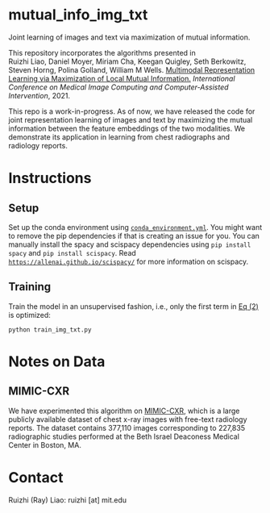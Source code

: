# mutual_info_img_txt

Joint learning of images and text via maximization of mutual information.

This repository incorporates the algorithms presented in <br />
Ruizhi Liao, Daniel Moyer, Miriam Cha, Keegan Quigley, Seth Berkowitz, Steven Horng, Polina Golland, William M Wells. [Multimodal Representation Learning via Maximization of Local Mutual Information.](https://arxiv.org/pdf/2103.04537.pdf) *International Conference on Medical Image Computing and Computer-Assisted Intervention*, 2021. <br />

This repo is a work-in-progress. As of now, we have released the code for joint representation learning of images and text by maximizing the mutual information between the feature embeddings of the two modalities. We demonstrate its application in learning from chest radiographs and radiology reports.


# Instructions

## Setup

Set up the conda environment using [`conda_environment.yml`](https://github.com/RayRuizhiLiao/joint_chestxray/blob/master/conda_environment.yml). You might want to remove the pip dependencies if that is creating an issue for you. You can manually install the spacy and scispacy dependencies using `pip install spacy` and `pip install scispacy`. Read [`https://allenai.github.io/scispacy/`](https://allenai.github.io/scispacy/) for more information on scispacy. 

## Training

Train the model in an unsupervised fashion, i.e., only the first term in [Eq (2)](https://arxiv.org/pdf/2103.04537.pdf) is optimized:

```
python train_img_txt.py
```

# Notes on Data

## MIMIC-CXR

We have experimented this algorithm on [MIMIC-CXR](https://physionet.org/content/mimic-cxr/2.0.0/), which is a large publicly available dataset of chest x-ray images with free-text radiology reports. The dataset contains 377,110 images corresponding to 227,835 radiographic studies performed at the Beth Israel Deaconess Medical Center in Boston, MA.

# Contact

Ruizhi (Ray) Liao: ruizhi [at] mit.edu
